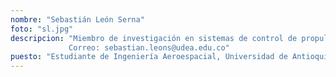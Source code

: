 ```yaml
---
nombre: "Sebastián León Serna"
foto: "sl.jpg"
descripcion: "Miembro de investigación en sistemas de control de propulsión y guiado.
             Correo: sebastian.leons@udea.edu.co"
puesto: "Estudiante de Ingeniería Aeroespacial, Universidad de Antioquia"
---
```

